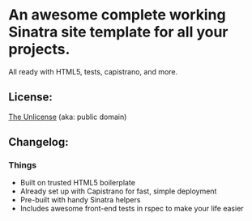 #  An awesome complete working Sinatra site template for all your projects.

All ready with HTML5, tests, capistrano, and more.

## License:

[The Unlicense](http://unlicense.org) (aka: public domain) 

## Changelog:

### Things
* Built on trusted HTML5 boilerplate
* Already set up with Capistrano for fast, simple deployment
* Pre-built with handy Sinatra helpers
* Includes awesome front-end tests in rspec to make your life easier

